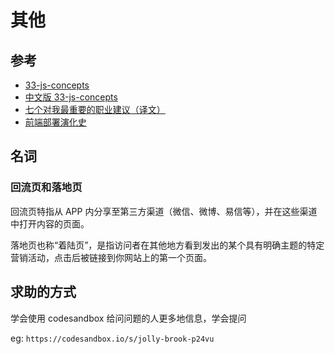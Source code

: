 # 其他

## 参考

- [33-js-concepts](https://github.com/leonardomso/33-js-concepts)
- [中文版 33-js-concepts](https://github.com/stephentian/33-js-concepts)
- [七个对我最重要的职业建议（译文）](http://www.ruanyifeng.com/blog/2015/09/career-advice.html)
- [前端部署演化史](https://mp.weixin.qq.com/s/bfZkqgr0JAy_oxcqc4ULFw)

## 名词

### 回流页和落地页

回流页特指从 APP 内分享至第三方渠道（微信、微博、易信等），并在这些渠道中打开内容的页面。

落地页也称“着陆页”，是指访问者在其他地方看到发出的某个具有明确主题的特定营销活动，点击后被链接到你网站上的第一个页面。

## 求助的方式

学会使用 codesandbox 给问问题的人更多地信息，学会提问

eg:
`https://codesandbox.io/s/jolly-brook-p24vu`
